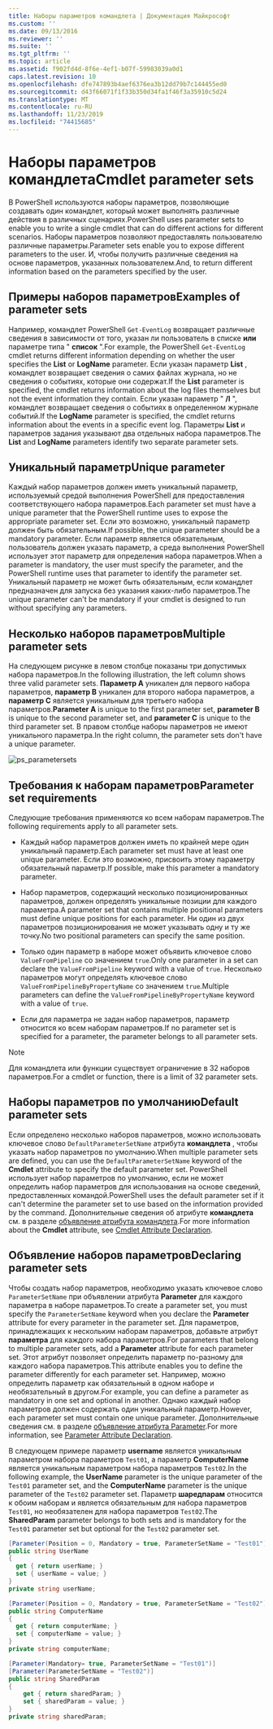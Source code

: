 ```yaml
---
title: Наборы параметров командлета | Документация Майкрософт
ms.custom: ''
ms.date: 09/13/2016
ms.reviewer: ''
ms.suite: ''
ms.tgt_pltfrm: ''
ms.topic: article
ms.assetid: f902fd4d-8f6e-4ef1-b07f-59983039a0d1
caps.latest.revision: 10
ms.openlocfilehash: dfe747893b4aef6376ea3b12dd79b7c144455ed0
ms.sourcegitcommit: d43f66071f1f33b350d34fa1f46f3a35910c5d24
ms.translationtype: MT
ms.contentlocale: ru-RU
ms.lasthandoff: 11/23/2019
ms.locfileid: "74415685"
---
```

# <a name="cmdlet-parameter-sets"></a><span data-ttu-id="271c6-102">Наборы параметров командлета</span><span class="sxs-lookup"><span data-stu-id="271c6-102">Cmdlet parameter sets</span></span>

<span data-ttu-id="271c6-103">В PowerShell используются наборы параметров, позволяющие создавать один командлет, который может выполнять различные действия в различных сценариях.</span><span class="sxs-lookup"><span data-stu-id="271c6-103">PowerShell uses parameter sets to enable you to write a single cmdlet that can do different actions for different scenarios.</span></span> <span data-ttu-id="271c6-104">Наборы параметров позволяют предоставлять пользователю различные параметры.</span><span class="sxs-lookup"><span data-stu-id="271c6-104">Parameter sets enable you to expose different parameters to the user.</span></span> <span data-ttu-id="271c6-105">И, чтобы получить различные сведения на основе параметров, указанных пользователем.</span><span class="sxs-lookup"><span data-stu-id="271c6-105">And, to return different information based on the parameters specified by the user.</span></span>

## <a name="examples-of-parameter-sets"></a><span data-ttu-id="271c6-106">Примеры наборов параметров</span><span class="sxs-lookup"><span data-stu-id="271c6-106">Examples of parameter sets</span></span>

<span data-ttu-id="271c6-107">Например, командлет PowerShell `Get-EventLog` возвращает различные сведения в зависимости от того, указан ли пользователь в списке **или** параметре типа " **список** ".</span><span class="sxs-lookup"><span data-stu-id="271c6-107">For example, the PowerShell `Get-EventLog` cmdlet returns different information depending on whether the user specifies the **List** or **LogName** parameter.</span></span> <span data-ttu-id="271c6-108">Если указан параметр **List** , командлет возвращает сведения о самих файлах журнала, но не сведения о событиях, которые они содержат.</span><span class="sxs-lookup"><span data-stu-id="271c6-108">If the **List** parameter is specified, the cmdlet returns information about the log files themselves but not the event information they contain.</span></span> <span data-ttu-id="271c6-109">Если указан параметр " **/l** ", командлет возвращает сведения о событиях в определенном журнале событий.</span><span class="sxs-lookup"><span data-stu-id="271c6-109">If the **LogName** parameter is specified, the cmdlet returns information about the events in a specific event log.</span></span> <span data-ttu-id="271c6-110">Параметры **List** и параметров задания указывают два отдельных набора параметров.</span><span class="sxs-lookup"><span data-stu-id="271c6-110">The **List** and **LogName** parameters identify two separate parameter sets.</span></span>

## <a name="unique-parameter"></a><span data-ttu-id="271c6-111">Уникальный параметр</span><span class="sxs-lookup"><span data-stu-id="271c6-111">Unique parameter</span></span>

<span data-ttu-id="271c6-112">Каждый набор параметров должен иметь уникальный параметр, используемый средой выполнения PowerShell для предоставления соответствующего набора параметров.</span><span class="sxs-lookup"><span data-stu-id="271c6-112">Each parameter set must have a unique parameter that the PowerShell runtime uses to expose the appropriate parameter set.</span></span> <span data-ttu-id="271c6-113">Если это возможно, уникальный параметр должен быть обязательным.</span><span class="sxs-lookup"><span data-stu-id="271c6-113">If possible, the unique parameter should be a mandatory parameter.</span></span> <span data-ttu-id="271c6-114">Если параметр является обязательным, пользователь должен указать параметр, а среда выполнения PowerShell использует этот параметр для определения набора параметров.</span><span class="sxs-lookup"><span data-stu-id="271c6-114">When a parameter is mandatory, the user must specify the parameter, and the PowerShell runtime uses that parameter to identify the parameter set.</span></span> <span data-ttu-id="271c6-115">Уникальный параметр не может быть обязательным, если командлет предназначен для запуска без указания каких-либо параметров.</span><span class="sxs-lookup"><span data-stu-id="271c6-115">The unique parameter can't be mandatory if your cmdlet is designed to run without specifying any parameters.</span></span>

## <a name="multiple-parameter-sets"></a><span data-ttu-id="271c6-116">Несколько наборов параметров</span><span class="sxs-lookup"><span data-stu-id="271c6-116">Multiple parameter sets</span></span>

<span data-ttu-id="271c6-117">На следующем рисунке в левом столбце показаны три допустимых набора параметров.</span><span class="sxs-lookup"><span data-stu-id="271c6-117">In the following illustration, the left column shows three valid parameter sets.</span></span> <span data-ttu-id="271c6-118">**Параметр A** уникален для первого набора параметров, **параметр B** уникален для второго набора параметров, а **параметр C** является уникальным для третьего набора параметров.</span><span class="sxs-lookup"><span data-stu-id="271c6-118">**Parameter A** is unique to the first parameter set, **parameter B** is unique to the second parameter set, and **parameter C** is unique to the third parameter set.</span></span> <span data-ttu-id="271c6-119">В правом столбце наборы параметров не имеют уникального параметра.</span><span class="sxs-lookup"><span data-stu-id="271c6-119">In the right column, the parameter sets don't have a unique parameter.</span></span>

![ps_parametersets](../media/ps-parametersets.gif)

## <a name="parameter-set-requirements"></a><span data-ttu-id="271c6-121">Требования к наборам параметров</span><span class="sxs-lookup"><span data-stu-id="271c6-121">Parameter set requirements</span></span>

<span data-ttu-id="271c6-122">Следующие требования применяются ко всем наборам параметров.</span><span class="sxs-lookup"><span data-stu-id="271c6-122">The following requirements apply to all parameter sets.</span></span>

- <span data-ttu-id="271c6-123">Каждый набор параметров должен иметь по крайней мере один уникальный параметр.</span><span class="sxs-lookup"><span data-stu-id="271c6-123">Each parameter set must have at least one unique parameter.</span></span> <span data-ttu-id="271c6-124">Если это возможно, присвоить этому параметру обязательный параметр.</span><span class="sxs-lookup"><span data-stu-id="271c6-124">If possible, make this parameter a mandatory parameter.</span></span>

- <span data-ttu-id="271c6-125">Набор параметров, содержащий несколько позиционированных параметров, должен определять уникальные позиции для каждого параметра.</span><span class="sxs-lookup"><span data-stu-id="271c6-125">A parameter set that contains multiple positional parameters must define unique positions for each parameter.</span></span> <span data-ttu-id="271c6-126">Ни один из двух параметров позиционирования не может указывать одну и ту же точку.</span><span class="sxs-lookup"><span data-stu-id="271c6-126">No two positional parameters can specify the same position.</span></span>

- <span data-ttu-id="271c6-127">Только один параметр в наборе может объявить ключевое слово `ValueFromPipeline` со значением `true`.</span><span class="sxs-lookup"><span data-stu-id="271c6-127">Only one parameter in a set can declare the `ValueFromPipeline` keyword with a value of `true`.</span></span>
  <span data-ttu-id="271c6-128">Несколько параметров могут определять ключевое слово `ValueFromPipelineByPropertyName` со значением `true`.</span><span class="sxs-lookup"><span data-stu-id="271c6-128">Multiple parameters can define the `ValueFromPipelineByPropertyName` keyword with a value of `true`.</span></span>

- <span data-ttu-id="271c6-129">Если для параметра не задан набор параметров, параметр относится ко всем наборам параметров.</span><span class="sxs-lookup"><span data-stu-id="271c6-129">If no parameter set is specified for a parameter, the parameter belongs to all parameter sets.</span></span>

> [!NOTE]
> <span data-ttu-id="271c6-130">Для командлета или функции существует ограничение в 32 наборов параметров.</span><span class="sxs-lookup"><span data-stu-id="271c6-130">For a cmdlet or function, there is a limit of 32 parameter sets.</span></span>

## <a name="default-parameter-sets"></a><span data-ttu-id="271c6-131">Наборы параметров по умолчанию</span><span class="sxs-lookup"><span data-stu-id="271c6-131">Default parameter sets</span></span>

<span data-ttu-id="271c6-132">Если определено несколько наборов параметров, можно использовать ключевое слово `DefaultParameterSetName` атрибута **командлета** , чтобы указать набор параметров по умолчанию.</span><span class="sxs-lookup"><span data-stu-id="271c6-132">When multiple parameter sets are defined, you can use the `DefaultParameterSetName` keyword of the **Cmdlet** attribute to specify the default parameter set.</span></span> <span data-ttu-id="271c6-133">PowerShell использует набор параметров по умолчанию, если не может определить набор параметров для использования на основе сведений, предоставленных командой.</span><span class="sxs-lookup"><span data-stu-id="271c6-133">PowerShell uses the default parameter set if it can't determine the parameter set to use based on the information provided by the command.</span></span> <span data-ttu-id="271c6-134">Дополнительные сведения об атрибуте **командлета** см. в разделе [объявление атрибута командлета](./cmdlet-attribute-declaration.md).</span><span class="sxs-lookup"><span data-stu-id="271c6-134">For more information about the **Cmdlet** attribute, see [Cmdlet Attribute Declaration](./cmdlet-attribute-declaration.md).</span></span>

## <a name="declaring-parameter-sets"></a><span data-ttu-id="271c6-135">Объявление наборов параметров</span><span class="sxs-lookup"><span data-stu-id="271c6-135">Declaring parameter sets</span></span>

<span data-ttu-id="271c6-136">Чтобы создать набор параметров, необходимо указать ключевое слово `ParameterSetName` при объявлении атрибута **Parameter** для каждого параметра в наборе параметров.</span><span class="sxs-lookup"><span data-stu-id="271c6-136">To create a parameter set, you must specify the `ParameterSetName` keyword when you declare the **Parameter** attribute for every parameter in the parameter set.</span></span> <span data-ttu-id="271c6-137">Для параметров, принадлежащих к нескольким наборам параметров, добавьте атрибут **параметра** для каждого набора параметров.</span><span class="sxs-lookup"><span data-stu-id="271c6-137">For parameters that belong to multiple parameter sets, add a **Parameter** attribute for each parameter set.</span></span> <span data-ttu-id="271c6-138">Этот атрибут позволяет определить параметр по-разному для каждого набора параметров.</span><span class="sxs-lookup"><span data-stu-id="271c6-138">This attribute enables you to define the parameter differently for each parameter set.</span></span> <span data-ttu-id="271c6-139">Например, можно определить параметр как обязательный в одном наборе и необязательный в другом.</span><span class="sxs-lookup"><span data-stu-id="271c6-139">For example, you can define a parameter as mandatory in one set and optional in another.</span></span> <span data-ttu-id="271c6-140">Однако каждый набор параметров должен содержать один уникальный параметр.</span><span class="sxs-lookup"><span data-stu-id="271c6-140">However, each parameter set must contain one unique parameter.</span></span> <span data-ttu-id="271c6-141">Дополнительные сведения см. в разделе [объявление атрибута Parameter](parameter-attribute-declaration.md).</span><span class="sxs-lookup"><span data-stu-id="271c6-141">For more information, see [Parameter Attribute Declaration](parameter-attribute-declaration.md).</span></span>

<span data-ttu-id="271c6-142">В следующем примере параметр **username** является уникальным параметром набора параметров `Test01`, а параметр **ComputerName** является уникальным параметром набора параметров `Test02`.</span><span class="sxs-lookup"><span data-stu-id="271c6-142">In the following example, the **UserName** parameter is the unique parameter of the `Test01` parameter set, and the **ComputerName** parameter is the unique parameter of the `Test02` parameter set.</span></span> <span data-ttu-id="271c6-143">Параметр **шаредпарам** относится к обоим наборам и является обязательным для набора параметров `Test01`, но необязателен для набора параметров `Test02`.</span><span class="sxs-lookup"><span data-stu-id="271c6-143">The **SharedParam** parameter belongs to both sets and is mandatory for the `Test01` parameter set but optional for the `Test02` parameter set.</span></span>

```csharp
[Parameter(Position = 0, Mandatory = true, ParameterSetName = "Test01")]
public string UserName
{
  get { return userName; }
  set { userName = value; }
}
private string userName;

[Parameter(Position = 0, Mandatory = true, ParameterSetName = "Test02")]
public string ComputerName
{
  get { return computerName; }
  set { computerName = value; }
}
private string computerName;

[Parameter(Mandatory= true, ParameterSetName = "Test01")]
[Parameter(ParameterSetName = "Test02")]
public string SharedParam
{
    get { return sharedParam; }
    set { sharedParam = value; }
}
private string sharedParam;
```
